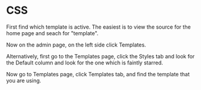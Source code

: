 CSS
===

First find which template is active. The easiest is to view the
source for the home page and seach for "template".

Now on the admin page, on the left side click Templates.

Alternatively, first go to the Templates page, click the Styles tab and look for the Default column
and look for the one which is faintly starred.

Now go to Templates page, click Templates tab, and find the template that you are using.




